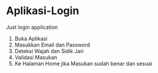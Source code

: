 # Aplikasi-Login
Just login application
1) Buka Aplikasi
2) Masukkan Email dan Password
3) Deteksi Wajah dan Sidik Jari
4) Validasi Masukan
5) Ke Halaman Home jika Masukan sudah benar dan sesuai
